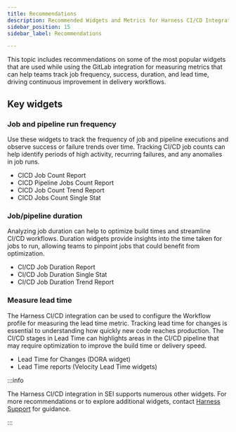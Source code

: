 ```yaml
---
title: Recommendations
description: Recommended Widgets and Metrics for Harness CI/CD Integration
sidebar_position: 15
sidebar_label: Recommendations

---
```


This topic includes recommendations on some of the most popular widgets that are used while using the GitLab integration for measuring metrics that can help teams track job frequency, success, duration, and lead time, driving continuous improvement in delivery workflows.

## Key widgets

### Job and pipeline run frequency

Use these widgets to track the frequency of job and pipeline executions and observe success or failure trends over time. Tracking CI/CD job counts can help identify periods of high activity, recurring failures, and any anomalies in job runs.

* CICD Job Count Report
* CICD Pipeline Jobs Count Report
* CICD Job Count Trend Report
* CICD Jobs Count Single Stat

### Job/pipeline duration

Analyzing job duration can help to optimize build times and streamline CI/CD workflows. Duration widgets provide insights into the time taken for jobs to run, allowing teams to pinpoint jobs that could benefit from optimization.

* CI/CD Job Duration Report
* CI/CD Job Duration Single Stat
* CI/CD Job Duration Trend Report

### Measure lead time

The Harness CI/CD integration can be used to configure the Workflow profile for measuring the lead time metric. Tracking lead time for changes is essential to understanding how quickly new code reaches production. The CI/CD stages in Lead Time can highlights areas in the CI/CD pipeline that may require optimization to improve the build time or delivery speed.

* Lead Time for Changes (DORA widget)
* Lead Time reports (Velocity Lead Time widgets)

:::info

The Harness CI/CD integration in SEI supports numerous other widgets. For more recommendations or to explore additional widgets, contact [Harness Support](mailto:support@harness.io) for guidance.

:::